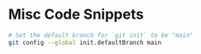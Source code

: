 # Misc Code Snippets

```bash
# Set the default branch for `git init` to be "main"
git config --global init.defaultBranch main
```
